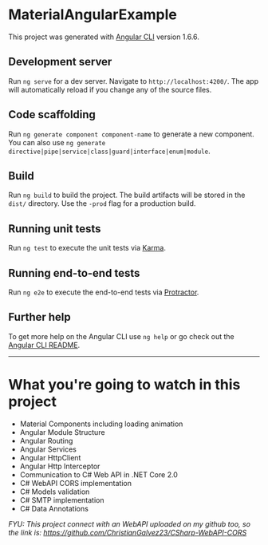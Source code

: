 # MaterialAngularExample

This project was generated with [Angular CLI](https://github.com/angular/angular-cli) version 1.6.6.

## Development server

Run `ng serve` for a dev server. Navigate to `http://localhost:4200/`. The app will automatically reload if you change any of the source files.

## Code scaffolding

Run `ng generate component component-name` to generate a new component. You can also use `ng generate directive|pipe|service|class|guard|interface|enum|module`.

## Build

Run `ng build` to build the project. The build artifacts will be stored in the `dist/` directory. Use the `-prod` flag for a production build.

## Running unit tests

Run `ng test` to execute the unit tests via [Karma](https://karma-runner.github.io).

## Running end-to-end tests

Run `ng e2e` to execute the end-to-end tests via [Protractor](http://www.protractortest.org/).

## Further help

To get more help on the Angular CLI use `ng help` or go check out the [Angular CLI README](https://github.com/angular/angular-cli/blob/master/README.md).

---


# What you're going to watch in this project

* Material Components including loading animation
* Angular Module Structure
* Angular Routing
* Angular Services
* Angular HttpClient
* Angular Http Interceptor
* Communication to C# Web API in .NET Core 2.0
* C# WebAPI CORS implementation
* C# Models validation
* C# SMTP implementation
* C# Data Annotations

*FYU: This project connect with an WebAPI uploaded on my github too, so the link is: https://github.com/ChristianGalvez23/CSharp-WebAPI-CORS*
